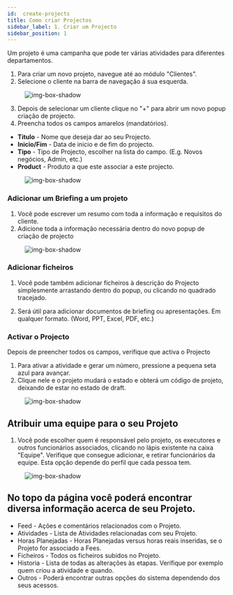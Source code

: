 ```yaml
---
id:  create-projects
title: Como criar Projectos
sidebar_label: 1. Criar um Projecto
sidebar_position: 1
---
```



Um projeto é uma campanha que pode ter várias atividades para diferentes departamentos.

1. Para criar um novo projeto, navegue até ao módulo "Clientes".
2. Selecione o cliente na barra de navegação á sua esquerda.

<figure>

![img-box-shadow](/img/university/project-management/project-management-lesson1-1.png)
<figcaption></figcaption>
</figure>

3. Depois de selecionar um cliente clique no "+" para abrir um novo popup criação de projecto.
4. Preencha todos os campos amarelos (mandatórios).

- **Titulo** - Nome que deseja dar ao seu Projecto.
- **Inicio/Fim** - Data de inicio e de fim do projecto.
- **Tipo** - Tipo de Projecto, escolher na lista do campo. (E.g. Novos negócios, Admin, etc.)
- **Product** - Produto a que este associar a este projecto.

<figure>

![img-box-shadow](/img/university/project-management/project-management-lesson1-2.png)
<figcaption></figcaption>
</figure>

### Adicionar um Briefing a um projeto

1. Você pode escrever um resumo com toda a informação e requisitos do cliente.
2. Adicione toda a informação necessária dentro do novo popup de criação de projecto

<figure>

![img-box-shadow](/img/university/project-management/project-management-lesson1-3.png)
<figcaption></figcaption>
</figure>

### Adicionar ficheiros

1. Você pode também adicionar ficheiros à descrição do Projecto simplesmente arrastando dentro do popup, ou clicando no quadrado tracejado.

2. Será útil para adicionar documentos de briefing ou apresentações. Em qualquer formato. (Word, PPT, Excel, PDF, etc.)

### Activar o Projecto

Depois de preencher todos os campos, verifique que activa o Projecto

1. Para ativar a atividade e gerar um número, pressione a pequena seta azul para avançar.
2. Clique nele e o projeto mudará o estado e obterá um código de projeto, deixando de estar no estado de draft.

<figure>

![img-box-shadow](/img/university/project-management/project-management-lesson1-4.png)
<figcaption></figcaption>
</figure>

## Atribuir uma equipe para o seu Projeto

1. Você pode escolher quem é responsável pelo projeto, os executores e outros funcionários associados, clicando no lápis existente na caixa "Equipe". Verifique que consegue adicionar, e retirar funcionários da equipe. Esta opção depende do perfil que cada pessoa tem.

<figure>

![img-box-shadow](/img/university/project-management/project-management-lesson1-5.png)
<figcaption></figcaption>
</figure>


## No topo da página você poderá encontrar diversa informação acerca de seu Projeto.

- Feed - Ações e comentários relacionados com o Projeto.
- Atividades - Lista de Atividades relacionadas com seu Projeto.
- Horas Planejadas - Horas Planejadas versus horas reais inseridas, se o Projeto for associado a Fees.
- Ficheiros - Todos os ficheiros subidos no Projeto.
- Historia - Lista de todas as alterações às etapas. Verifique por exemplo quem criou a atividade e quando.
- Outros - Poderá encontrar outras opções do sistema dependendo dos seus acessos.
